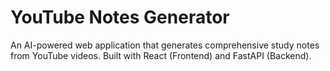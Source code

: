# YouTube Notes Generator

An AI-powered web application that generates comprehensive study notes from YouTube videos. Built with React (Frontend) and FastAPI (Backend).
